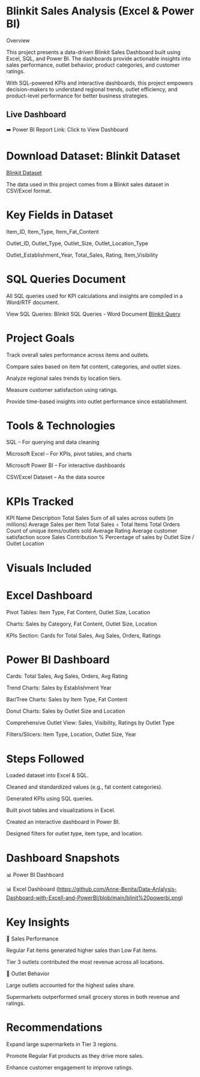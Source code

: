 # Blinkit Sales Analysis (Excel & Power BI)
 Overview

This project presents a data-driven Blinkit Sales Dashboard built using Excel, SQL, and Power BI. The dashboards provide actionable insights into sales performance, outlet behavior, product categories, and customer ratings.

With SQL-powered KPIs and interactive dashboards, this project empowers decision-makers to understand regional trends, outlet efficiency, and product-level performance for better business strategies.

## Live Dashboard

➡️ Power BI Report Link: Click to View Dashboard

# Download Dataset: Blinkit Dataset
[Blinkit Dataset](https://github.com/Anne-Benita/Data-Anlalysis-Dashboard-with-Excell-and-PowerBI/blob/main/BlinkIT%20Grocery%20Data.xlsx)

The data used in this project comes from a Blinkit sales dataset in CSV/Excel format.
 

# Key Fields in Dataset

Item_ID, Item_Type, Item_Fat_Content

Outlet_ID, Outlet_Type, Outlet_Size, Outlet_Location_Type

Outlet_Establishment_Year, Total_Sales, Rating, Item_Visibility

# SQL Queries Document

All SQL queries used for KPI calculations and insights are compiled in a Word/RTF document.

 View SQL Queries: Blinkit SQL Queries - Word Document
 [Blinkit Query](https://github.com/Anne-Benita/Data-Anlalysis-Dashboard-with-Excell-and-PowerBI/blob/main/blinkit%20query.docx)

# Project Goals

Track overall sales performance across items and outlets.

Compare sales based on item fat content, categories, and outlet sizes.

Analyze regional sales trends by location tiers.

Measure customer satisfaction using ratings.

Provide time-based insights into outlet performance since establishment.

# Tools & Technologies

SQL – For querying and data cleaning

Microsoft Excel – For KPIs, pivot tables, and charts

Microsoft Power BI – For interactive dashboards

CSV/Excel Dataset – As the data source

# KPIs Tracked
KPI Name	Description
Total Sales	Sum of all sales across outlets (in millions)
Average Sales per Item	Total Sales ÷ Total Items
Total Orders	Count of unique items/outlets sold
Average Rating	Average customer satisfaction score
Sales Contribution %	Percentage of sales by Outlet Size / Outlet Location
# Visuals Included
# Excel Dashboard

Pivot Tables: Item Type, Fat Content, Outlet Size, Location

Charts: Sales by Category, Fat Content, Outlet Size, Location

KPIs Section: Cards for Total Sales, Avg Sales, Orders, Ratings

# Power BI Dashboard

Cards: Total Sales, Avg Sales, Orders, Avg Rating

Trend Charts: Sales by Establishment Year

Bar/Tree Charts: Sales by Item Type, Fat Content

Donut Charts: Sales by Outlet Size and Location

Comprehensive Outlet View: Sales, Visibility, Ratings by Outlet Type

Filters/Slicers: Item Type, Location, Outlet Size, Year

# Steps Followed

Loaded dataset into Excel & SQL.

Cleaned and standardized values (e.g., fat content categories).

Generated KPIs using SQL queries.

Built pivot tables and visualizations in Excel.

Created an interactive dashboard in Power BI.

Designed filters for outlet type, item type, and location.

# Dashboard Snapshots
📊 Power BI Dashboard

📊 Excel Dashboard
  (https://github.com/Anne-Benita/Data-Anlalysis-Dashboard-with-Excell-and-PowerBI/blob/main/blinit%20powerbi.png)
# Key Insights
📌 Sales Performance

Regular Fat items generated higher sales than Low Fat items.

Tier 3 outlets contributed the most revenue across all locations.

📌 Outlet Behavior

Large outlets accounted for the highest sales share.

Supermarkets outperformed small grocery stores in both revenue and ratings.

# Recommendations

Expand large supermarkets in Tier 3 regions.

Promote Regular Fat products as they drive more sales.

Enhance customer engagement to improve ratings.
